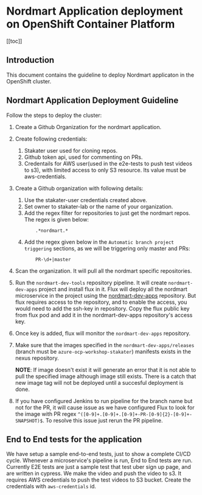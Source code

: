 # Nordmart Application deployment on OpenShift Container Platform

[[toc]]

## Introduction

This document contains the guideline to deploy Nordmart applicaton in the OpenShift cluster.

## Nordmart Application Deployment Guideline

Follow the steps to deploy the cluster:

1. Create a Github Organization for the nordmart application.

2. Create following credentials:

    1. Stakater user used for cloning repos.
    2. Github token api, used for commenting on PRs.
    3. Credentails for AWS user(used in the e2e-tests to push test videos to s3), with limited access to only S3 resource. Its value must be aws-credentials.

3. Create a Github organization with following details:

    1. Use the stakater-user credentials created above.
    2. Set owner to stakater-lab or the name of your organization.
    2. Add the regex filter for repositories to just get the nordmart repos. The regex is given below:
       ```
           .*nordmart.*
       ```
    3. Add the regex given below in the `Automatic branch project triggering` sections, as we will be triggering only master and PRs:
       ```
           PR-\d+|master
       ```
4. Scan the organization. It will pull all the nordmart specific repositories.

5. Run the `nordmart-dev-tools` repository pipeline. It will create `nordmart-dev-apps` project and install flux in it. Flux will deploy all the nordmart microservice in the project using the [nordmart-dev-apps](https://github.com/stakater-lab/nordmart-dev-apps) repository. But flux requires access to the repository, and to enable the access, you would need to add the ssh-key in repository. Copy the flux public key from flux pod and add it in the nordmart-dev-apps repository's access key.

3. Once key is added, flux will monitor the `nordmart-dev-apps` repository.

4. Make sure that the images specified in the `nordmart-dev-apps/releases` (branch must be `azure-ocp-workshop-stakater`) manifests exists in the nexus repository.

   **NOTE**: If image doesn't exist it will generate an error that it is not able to pull the specified image although image still exists. There is a catch that new image tag will not be deployed until a succesful deployment is done.

5. If you have configured Jenkins to run pipeline for the branch name but not for the PR, it will cause issue as we have configured Flux to look for the image with PR regex `^([0-9]+.[0-9]+.[0-9]+-PR-[0-9]{2}-[0-9]+-SNAPSHOT)$`. To resolve this issue just rerun the PR pipeline.

## End to End tests for the application

We have setup a sample end-to-end tests, just to show a complete CI/CD cycle. Whenever a microservice's pipeline is run, End to End tests are run. Currently E2E tests are just a sample test that test uber sign up page, and are written in cypress. We make the video and push the video to s3. It requires AWS credentials to push the test videos to S3 bucket. Create the credentials with `aws-credentials` id.
